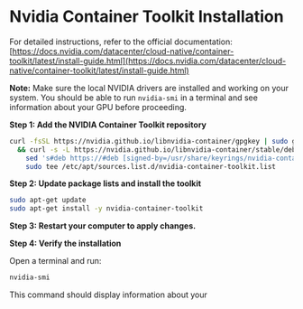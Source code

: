 # Nvidia Container Toolkit Installation

For detailed instructions, refer to the official documentation:  
[https://docs.nvidia.com/datacenter/cloud-native/container-toolkit/latest/install-guide.html](https://docs.nvidia.com/datacenter/cloud-native/container-toolkit/latest/install-guide.html)

**Note:** Make sure the local NVIDIA drivers are installed and working on your system. You should be able to run `nvidia-smi` in a terminal and see information about your GPU before proceeding.

**Step 1: Add the NVIDIA Container Toolkit repository**

```sh
curl -fsSL https://nvidia.github.io/libnvidia-container/gpgkey | sudo gpg --dearmor -o /usr/share/keyrings/nvidia-container-toolkit-keyring.gpg \
  && curl -s -L https://nvidia.github.io/libnvidia-container/stable/deb/nvidia-container-toolkit.list | \
    sed 's#deb https://#deb [signed-by=/usr/share/keyrings/nvidia-container-toolkit-keyring.gpg] https://#g' | \
    sudo tee /etc/apt/sources.list.d/nvidia-container-toolkit.list
```

**Step 2: Update package lists and install the toolkit**

```sh
sudo apt-get update
sudo apt-get install -y nvidia-container-toolkit
```

**Step 3: Restart your computer to apply changes.**

**Step 4: Verify the installation**

Open a terminal and run:
```sh
nvidia-smi
```
This command should display information about your